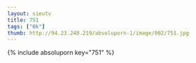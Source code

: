 ```yaml
--- 
layout: sieutv
title: 751
tags: ["0k"]
thumb: http://94.23.248.219/absoluporn-1/image/002/751.jpg
---
```

{% include absoluporn key="751" %} 
